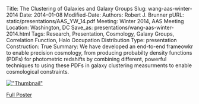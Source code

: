 Title: The Clustering of Galaxies and Galaxy Groups
Slug: wang-aas-winter-2014
Date: 2014-01-08
Modified-Date: 
Authors: Robert J. Brunner
pURL: static/presentations/AAS_YW_14.pdf
Meeting: Winter 2014, AAS Meeting
Location: Washington, DC
Save_as: presentations/wang-aas-winter-2014.html
Tags: Research, Presentation, Cosmology, Galaxy Groups, Correlation Function, Halo Occupation Distribution
Type: presentation
Construction: True
Summary: We have developed an end-to-end frameowkr to enable precision cosmology, from producing probabilty density functions (PDFs) for photometric redshifts by combining different, powerful techniques to using these PDFs in galaxy clustering measurments to enable cosmological constraints.

[!["Thumbnail"](/static/images/presentations/AAS_YW_14.png "Small Poster")]({filename}/static/presentations/AAS_YW_14.pdf)


[Full Poster]({filename}/static/presentations/AAS_YW_14.pdf)
